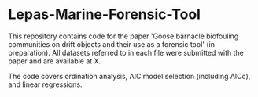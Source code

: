# Lepas-Marine-Forensic-Tool

This repository contains code for the paper 'Goose barnacle biofouling communities on drift objects and their use as a forensic tool' (in preparation). 
All datasets referred to in each file were submitted with the paper and are available at X.

The code covers ordination analysis, AIC model selection (including AICc), and linear regressions.
